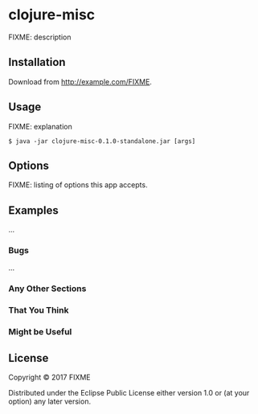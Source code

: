 # clojure-misc

FIXME: description

## Installation

Download from http://example.com/FIXME.

## Usage

FIXME: explanation

    $ java -jar clojure-misc-0.1.0-standalone.jar [args]

## Options

FIXME: listing of options this app accepts.

## Examples

...

### Bugs

...

### Any Other Sections
### That You Think
### Might be Useful

## License

Copyright © 2017 FIXME

Distributed under the Eclipse Public License either version 1.0 or (at
your option) any later version.
